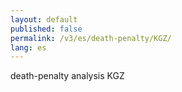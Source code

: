 ```yaml
---
layout: default
published: false
permalink: /v3/es/death-penalty/KGZ/
lang: es
---
```


death-penalty analysis KGZ
